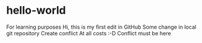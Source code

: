 # hello-world
For learning purposes
Hi,
  this is my first edit in GitHub
Some change in local git repository
Create conflict
At all costs :-D
Conflict must be here
